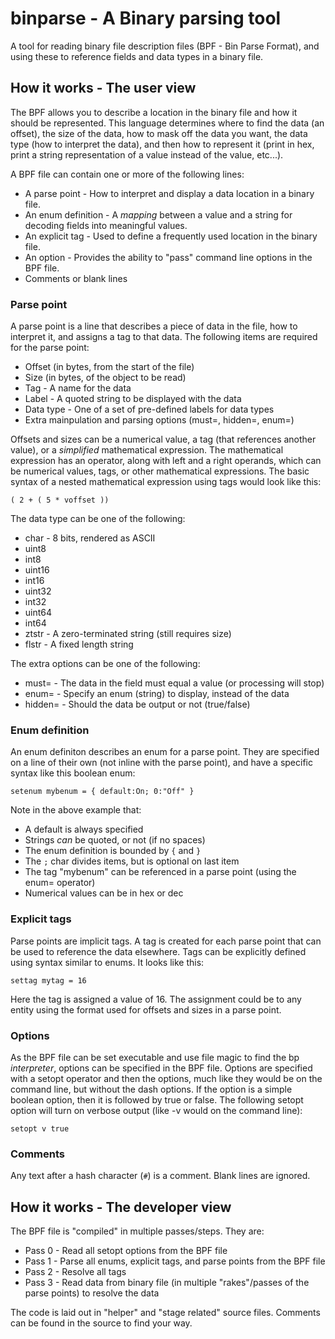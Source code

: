 # binparse - A Binary parsing tool

A tool for reading binary file description files (BPF - Bin Parse Format), and
using these to reference fields and data types in a binary file.

How it works - The user view
----------------------------

The BPF allows you to describe a location in the binary file and how it should be represented. This language determines where to find the data (an offset), the size of the data, how to mask off the data you want, the data type (how to interpret the data), and then how to represent it (print in hex, print a string representation of a value instead of the value, etc...).

A BPF file can contain one or more of the following lines:
 - A parse point - How to interpret and display a data location in a binary file.
 - An enum definition - A *mapping* between a value and a string for decoding fields into meaningful values.
 - An explicit tag - Used to define a frequently used location in the binary file.
 - An option - Provides the ability to "pass" command line options in the BPF file. 
 - Comments or blank lines

### Parse point

A parse point is a line that describes a piece of data in the file, how to interpret it, and assigns a tag to that data. The following items are required for the parse point:
 - Offset (in bytes, from the start of the file)
 - Size (in bytes, of the object to be read)
 - Tag - A name for the data
 - Label - A quoted string to be displayed with the data
 - Data type - One of a set of pre-defined labels for data types
 - Extra mainpulation and parsing options (must=, hidden=, enum=)

Offsets and sizes can be a numerical value, a tag (that references another
value), or a *simplified* mathematical expression. The mathematical expression
has an operator, along with left and a right operands, which can be numerical
values, tags, or other mathematical expressions. The basic syntax of a nested
mathematical expression using tags would look like this:

`( 2 + ( 5 * voffset ))`

The data type can be one of the following:
 - char - 8 bits, rendered as ASCII
 - uint8
 - int8
 - uint16
 - int16
 - uint32
 - int32
 - uint64
 - int64
 - ztstr - A zero-terminated string (still requires size)
 - flstr - A fixed length string

The extra options can be one of the following:
 - must= - The data in the field must equal a value (or processing will stop)
 - enum= - Specify an enum (string) to display, instead of the data
 - hidden= - Should the data be output or not (true/false)

### Enum definition

An enum definiton describes an enum for a parse point. They are specified on
a line of their own (not inline with the parse point), and have a specific syntax like this boolean enum:

`setenum mybenum = { default:On; 0:"Off" }`

Note in the above example that:
 - A default is always specified
 - Strings *can* be quoted, or not (if no spaces)
 - The enum definition is bounded by `{` and `}`
 - The `;` char divides items, but is optional on last item
 - The tag "mybenum" can be referenced in a parse point (using the enum= operator)
 - Numerical values can be in hex or dec

### Explicit tags

Parse points are implicit tags. A tag is created for each parse point that
can be used to reference the data elsewhere. Tags can be explicitly defined
using syntax similar to enums. It looks like this:

`settag mytag = 16`

Here the tag is assigned a value of 16. The assignment could be to any entity
using the format used for offsets and sizes in a parse point.

### Options

As the BPF file can be set executable and use file magic to find the bp
*interpreter*, options can be specified in the BPF file. Options are specified
with a setopt operator and then the options, much like they would be on the
command line, but without the dash options. If the option is a simple boolean
option, then it is followed by true or false. The following setopt option will
turn on verbose output (like -v would on the command line):

`setopt v true`

### Comments

Any text after a hash character (`#`) is a comment. Blank lines are ignored.

How it works - The developer view
---------------------------------

The BPF file is "compiled" in multiple passes/steps. They are:
 - Pass 0 - Read all setopt options from the BPF file
 - Pass 1 - Parse all enums, explicit tags, and parse points from the BPF file
 - Pass 2 - Resolve all tags
 - Pass 3 - Read data from binary file (in multiple "rakes"/passes of the
            parse points) to resolve the data

The code is laid out in "helper" and "stage related" source files. Comments can
be found in the source to find your way. 
